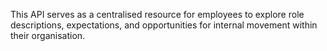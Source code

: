 This API serves as a centralised resource for employees to explore role descriptions, expectations, and opportunities for internal movement within their organisation.
